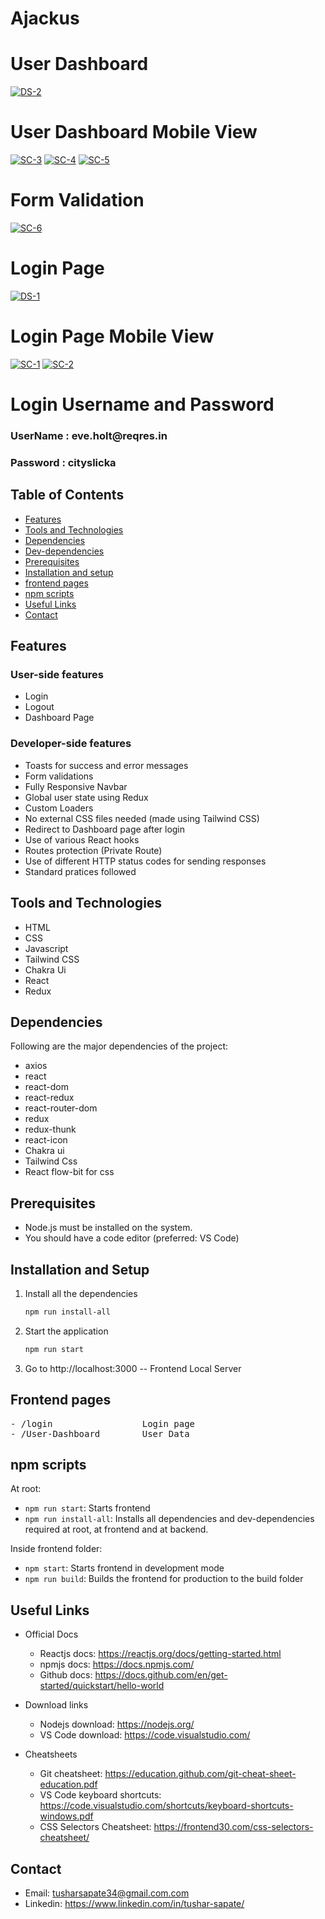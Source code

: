 # Ajackus

<h1>User Dashboard</h1>
<a href="https://ibb.co/HBxNtt5"><img src="https://i.ibb.co/5GnYrrb/DS-2.png" alt="DS-2" border="0"></a>
<h1>User Dashboard Mobile View</h1>
<a href="https://ibb.co/RgwgDMf"><img src="https://i.ibb.co/wdmdzbV/SC-3.png" alt="SC-3" border="0"></a>
<a href="https://ibb.co/947cZmy"><img src="https://i.ibb.co/4SHK1w4/SC-4.png" alt="SC-4" border="0"></a>
<a href="https://ibb.co/vH8jGTy"><img src="https://i.ibb.co/CzFHZYC/SC-5.png" alt="SC-5" border="0"></a>

<h1>Form Validation</h1>
<a href="https://ibb.co/mbxV19S"><img src="https://i.ibb.co/Nt4dQ97/SC-6.png" alt="SC-6" border="0"></a>

<h1>Login Page</h1>
<a href="https://ibb.co/fSYqGMk"><img src="https://i.ibb.co/YW7PT2c/DS-1.png" alt="DS-1" border="0"></a>

<h1>Login Page Mobile View</h1>
<a href="https://ibb.co/FxdSYJf"><img src="https://i.ibb.co/1v4DXKp/SC-1.png" alt="SC-1" border="0"></a>
<a href="https://ibb.co/M95VPH5"><img src="https://i.ibb.co/8X45Pw4/SC-2.png" alt="SC-2" border="0"></a>


<h1>Login Username and Password</h1>

<h3> UserName : eve.holt@reqres.in</h3>
<h3> Password : cityslicka</h3>

## Table of Contents

- [Features](#features)
- [Tools and Technologies](#tools-and-technologies)
- [Dependencies](#dependencies)
- [Dev-dependencies](#dev-dependencies)
- [Prerequisites](#prerequisites)
- [Installation and setup](#installation-and-setup)
- [frontend pages](#frontend-pages)
- [npm scripts](#npm-scripts)
- [Useful Links](#useful-links)
- [Contact](#contact)

## Features

### User-side features

- Login
- Logout
- Dashboard Page

### Developer-side features

- Toasts for success and error messages
- Form validations
- Fully Responsive Navbar
- Global user state using Redux
- Custom Loaders
- No external CSS files needed (made using Tailwind CSS)
- Redirect to Dashboard page after login
- Use of various React hooks
- Routes protection (Private Route)
- Use of different HTTP status codes for sending responses
- Standard pratices followed

## Tools and Technologies

- HTML
- CSS
- Javascript
- Tailwind CSS
- Chakra Ui
- React
- Redux

## Dependencies

Following are the major dependencies of the project:

- axios
- react
- react-dom
- react-redux
- react-router-dom
- redux
- redux-thunk
- react-icon
- Chakra ui
- Tailwind Css
- React flow-bit for css

## Prerequisites

- Node.js must be installed on the system.
- You should have a code editor (preferred: VS Code)

## Installation and Setup

1. Install all the dependencies

   ```sh
   npm run install-all
   ```

3. Start the application

   ```sh
   npm run start
   ```

4. Go to http://localhost:3000 -- Frontend Local Server

## Frontend pages

<pre>
- /login                 Login page
- /User-Dashboard        User Data            
</pre>

## npm scripts

At root:

- `npm run start`: Starts frontend
- `npm run install-all`: Installs all dependencies and dev-dependencies required at root, at frontend and at backend.

Inside frontend folder:

- `npm start`: Starts frontend in development mode
- `npm run build`: Builds the frontend for production to the build folder

## Useful Links

- Official Docs

  - Reactjs docs: https://reactjs.org/docs/getting-started.html
  - npmjs docs: https://docs.npmjs.com/
  - Github docs: https://docs.github.com/en/get-started/quickstart/hello-world

- Download links

  - Nodejs download: https://nodejs.org/
  - VS Code download: https://code.visualstudio.com/

- Cheatsheets
  - Git cheatsheet: https://education.github.com/git-cheat-sheet-education.pdf
  - VS Code keyboard shortcuts: https://code.visualstudio.com/shortcuts/keyboard-shortcuts-windows.pdf
  - CSS Selectors Cheatsheet: https://frontend30.com/css-selectors-cheatsheet/

## Contact

- Email: tusharsapate34@gmail.com.com
- Linkedin: https://www.linkedin.com/in/tushar-sapate/
